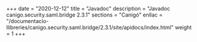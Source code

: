 +++
date        = "2020-12-12"
title       = "Javadoc"
description = "Javadoc canigo.security.saml.bridge 2.3.1"
sections    = "Canigó"
enllac		= "/documentacio-llibreries/canigo.security.saml.bridge/2.3.1/site/apidocs/index.html"
weight		= 1
+++
